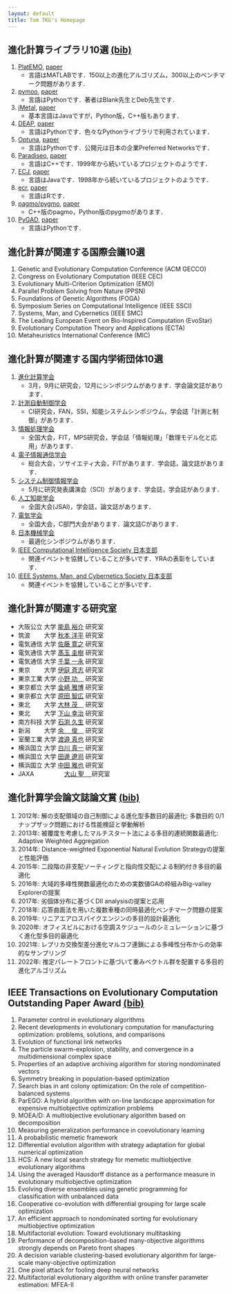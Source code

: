 ```yaml
---
layout: default
title: Tom TKG's Homepage
---
```


## 進化計算ライブラリ10選 [(bib)](https://raw.githubusercontent.com/tomtkg/tomtkg.github.io/master/data/library.bib)
1. [PlatEMO](https://github.com/BIMK/PlatEMO), [paper](https://doi.org/10.1109/MCI.2017.2742868)
    - 言語はMATLABです．150以上の進化アルゴリズム，300以上のベンチマーク問題があります．
1. [pymoo](https://github.com/anyoptimization/pymoo), [paper](https://doi.org/10.1109/ACCESS.2020.2990567)
    - 言語はPythonです．著者はBlank先生とDeb先生です．
1. [jMetal](https://github.com/jMetal/jMetal), [paper](https://doi.org/10.1145/2739482.2768462)
    - 基本言語はJavaですが，Python版，C++版もあります．
1. [DEAP](https://github.com/DEAP/deap), [paper](https://jmlr.csail.mit.edu/papers/v13/fortin12a.html)
    - 言語はPythonです．色々なPythonライブラリで利用されています．
1. [Optuna](https://github.com/optuna/optuna), [paper](https://doi.org/10.1145/3292500.3330701)
    - 言語はPythonです．公開元は日本の企業Preferred Networksです．
1. [Paradiseo](https://github.com/nojhan/paradiseo), [paper](https://doi.org/10.1145/3449726.3463276)
    - 言語はC++です．1999年から続いているプロジェクトのようです．
1. [ECJ](https://github.com/GMUEClab/ecj), [paper](https://doi.org/10.1145/3319619.3326865)
    - 言語はJavaです．1998年から続いているプロジェクトのようです．
1. [ecr](https://github.com/jakobbossek/ecr2), [paper](http://doi.acm.org/10.1145/3205651.3208312)
    - 言語はRです．
1. [pagmo/pygmo](https://github.com/esa/pagmo2), [paper](https://doi.org/10.21105/joss.02338)
    - C++版のpagmo，Python版のpygmoがあります．
1. [PyGAD](https://github.com/ahmedfgad/GeneticAlgorithmPython), [paper](https://arxiv.org/abs/2106.06158)
    - 言語はPythonです．

## 進化計算が関連する国際会議10選
1. Genetic and Evolutionary Computation Conference (ACM GECCO)
1. Congress on Evolutionary Computation (IEEE CEC)
1. Evolutionary Multi-Criterion Optimization (EMO)
1. Parallel Problem Solving from Nature (PPSN)
1. Foundations of Genetic Algorithms (FOGA)
1. Symposium Series on Computational Intelligence (IEEE SSCI)
1. Systems, Man, and Cybernetics (IEEE SMC)
1. The Leading European Event on Bio-Inspired Computation (EvoStar)
1. Evolutionary Computation Theory and Applications (ECTA)
1. Metaheuristics International Conference (MIC)

## 進化計算が関連する国内学術団体10選
1. [進化計算学会](http://www.jpnsec.org)
    - 3月，9月に研究会，12月にシンポジウムがあります．学会論文誌があります．
1. [計測自動制御学会](https://www.sice.jp)
    - CI研究会，FAN，SSI，知能システムシンポジウム，学会誌「計測と制御」があります．
1. [情報処理学会](https://www.ipsj.or.jp)
    - 全国大会，FIT，MPS研究会，学会誌「情報処理」「数理モデル化と応用」があります．
1. [電子情報通信学会](https://www.ieice.org/jpn_r)
    - 総合大会，ソサイエティ大会，FITがあります．学会誌，論文誌があります．
1. [システム制御情報学会](https://www.iscie.or.jp)
    - 5月に研究発表講演会（SCI）があります．学会誌，学会誌があります．
1. [人工知能学会](https://www.ai-gakkai.or.jp)
    - 全国大会(JSAI)，学会誌，論文誌があります．
1. [電気学会](https://www.iee.jp)
    - 全国大会，C部門大会があります．論文誌Cがあります．
1. [日本機械学会](https://www.jsme.or.jp)
    - 最適化シンポジウムがあります．
1. [IEEE Computational Intelligence Society ⽇本⽀部](http://www.ieee-jp.org/section/tokyo/chapter/CIS-11/index.php?TopPage-J)
    - 関連イベントを協賛していることが多いです．YRAの表彰をしています．
1. [IEEE Systems, Man, and Cybernetics Society ⽇本⽀部](https://www.ieee-jp.org/section/tokyo/chapter/SMC-28)
    - 関連イベントを協賛していることが多いです．

## 進化計算が関連する研究室
- 大阪公立 大学 [能島 裕介](https://cil-omu.herokuapp.com/index_j.php) 研究室
- 筑波　　 大学 [秋本 洋平](https://www.bbo.cs.tsukuba.ac.jp) 研究室
- 電気通信 大学 [佐藤 寛之](https://nic.lab.uec.ac.jp) 研究室
- 電気通信 大学 [髙玉 圭樹](http://www.cas.lab.uec.ac.jp) 研究室
- 電気通信 大学 [千葉 一永](http://www.di.mi.uec.ac.jp) 研究室
- 東京　　 大学 [伊庭 斉志](http://www.iba.t.u-tokyo.ac.jp) 研究室
- 東京工業 大学 [小野 功　](http://www.ic.dis.titech.ac.jp/main/doku.php) 研究室
- 東京都立 大学 [金崎 雅博](https://kana2013.blogspot.com) 研究室
- 東京都立 大学 [原田 智広](https://www.comp.sd.tmu.ac.jp/tomohiro-harada) 研究室
- 東北　　 大学 [大林 茂　](http://www.ifs.tohoku.ac.jp/edge/oobayashi/J_oobayashi_official.html) 研究室
- 東北　　 大学 [下山 幸治](https://www.ifs.tohoku.ac.jp/shimoyama) 研究室
- 南方科技 大学 [石渕 久生](https://hisaolab-sustech.github.io) 研究室
- 新潟　　 大学 [余　 俊　](https://www.eng.niigata-u.ac.jp/~yujun) 研究室
- 室蘭工業 大学 [渡邉 真也](http://is.csse.muroran-it.ac.jp/index.php?Computational%20Intelligence%20Laboratory) 研究室
- 横浜国立 大学 [白川 真一](http://shiralab.ynu.ac.jp) 研究室
- 横浜国立 大学 [田邊 遼司](https://aopt-lab.github.io) 研究室
- 横浜国立 大学 [中田 雅也](http://www.nkt.ynu.ac.jp) 研究室
- JAXA　　　　　[大山 聖　 ](https://ladse.eng.isas.jaxa.jp) 研究室

## 進化計算学会論文誌論文賞 [(bib)](https://raw.githubusercontent.com/tomtkg/tomtkg.github.io/master/data/tjpnsec.bib)
1. 2012年: 解の支配領域の自己制御による進化型多数目的最適化: 多数目的 0/1 ナップザック問題における性能検証と挙動解析
1. 2013年: 被覆度を考慮したマルチスタート法による多目的連続関数最適化: Adaptive Weighted Aggregation
1. 2014年: Distance-weighted Exponential Natural Evolution Strategyの提案と性能評価
1. 2015年: 二段階の非支配ソーティングと指向性交配による制約付き多目的最適化
1. 2016年: 大域的多峰性関数最適化のための実数値GAの枠組みBig-valley Explorerの提案
1. 2017年: 劣個体分布に基づくDII analysisの提案と応用
1. 2018年: 応答曲面法を用いた複数車種の同時最適化ベンチマーク問題の提案
1. 2019年: リニアエアロスパイクエンジンの多目的設計最適化
1. 2020年: オフィスビルにおける空調スケジュールのシミュレーションに基づく進化型多目的最適化
1. 2021年: レプリカ交換型差分進化マルコフ連鎖による多峰性分布からの効率的なサンプリング
1. 2022年: 推定パレートフロントに基づいて重みベクトル群を配置する多目的進化アルゴリズム

## IEEE Transactions on Evolutionary Computation Outstanding Paper Award [(bib)](https://raw.githubusercontent.com/tomtkg/tomtkg.github.io/master/data/tevc.bib)
1. Parameter control in evolutionary algorithms
1. Recent developments in evolutionary computation for manufacturing optimization: problems, solutions, and comparisons
1. Evolution of functional link networks
1. The particle swarm-explosion, stability, and convergence in a multidimensional complex space
1. Properties of an adaptive archiving algorithm for storing nondominated vectors
1. Symmetry breaking in population-based optimization
1. Search bias in ant colony optimization: On the role of competition-balanced systems
1. ParEGO: A hybrid algorithm with on-line landscape approximation for expensive multiobjective optimization problems
1. MOEA/D: A multiobjective evolutionary algorithm based on decomposition
1. Measuring generalization performance in coevolutionary learning
1. A probabilistic memetic framework
1. Differential evolution algorithm with strategy adaptation for global numerical optimization
1. HCS: A new local search strategy for memetic multiobjective evolutionary algorithms
1. Using the averaged Hausdorff distance as a performance measure in evolutionary multiobjective optimization
1. Evolving diverse ensembles using genetic programming for classification with unbalanced data
1. Cooperative co-evolution with differential grouping for large scale optimization
1. An efficient approach to nondominated sorting for evolutionary multiobjective optimization
1. Multifactorial evolution: Toward evolutionary multitasking
1. Performance of decomposition-based many-objective algorithms strongly depends on Pareto front shapes
1. A decision variable clustering-based evolutionary algorithm for large-scale many-objective optimization
1. One pixel attack for fooling deep neural networks
1. Multifactorial evolutionary algorithm with online transfer parameter estimation: MFEA-II
